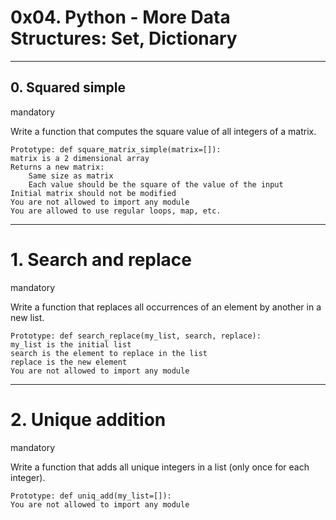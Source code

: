 # 0x04. Python - More Data Structures: Set, Dictionary
---
## 0. Squared simple
mandatory

Write a function that computes the square value of all integers of a matrix.

    Prototype: def square_matrix_simple(matrix=[]):
    matrix is a 2 dimensional array
    Returns a new matrix:
        Same size as matrix
        Each value should be the square of the value of the input
    Initial matrix should not be modified
    You are not allowed to import any module
    You are allowed to use regular loops, map, etc.
-------------

# 1. Search and replace
mandatory

Write a function that replaces all occurrences of an element by another in a new list.

    Prototype: def search_replace(my_list, search, replace):
    my_list is the initial list
    search is the element to replace in the list
    replace is the new element
    You are not allowed to import any module
-----
# 2. Unique addition
mandatory

Write a function that adds all unique integers in a list (only once for each integer).

    Prototype: def uniq_add(my_list=[]):
    You are not allowed to import any module
